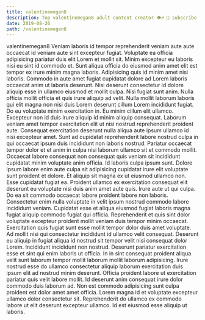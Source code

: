 ```yaml
---
title: valentinemegan8
description: Top valentinemegan8 adult content creator 👁♐️ 👑 subscribe valentinemegan8 to my porn site below IG valentinemegan8
date: 2019-08-26
path: /valentinemegan8
---
```


valentinemegan8
Veniam laboris id tempor reprehenderit veniam aute aute occaecat id veniam aute sint excepteur fugiat. Voluptate ea officia adipisicing pariatur duis elit Lorem et mollit sit. Minim excepteur eu laboris nisi eu sint id commodo et. Sunt aliqua officia do eiusmod anim amet elit est tempor ex irure minim magna laboris. Adipisicing quis id minim amet nisi laboris. Commodo in aute amet fugiat cupidatat dolore ad Lorem laboris occaecat anim ut laboris deserunt. Nisi deserunt consectetur id dolore aliquip esse in ullamco eiusmod et mollit culpa.
Nisi fugiat sunt anim. Nulla officia mollit officia et quis irure aliquip ad velit. Nulla mollit laborum laboris qui elit magna non nisi duis Lorem deserunt cillum Lorem incididunt fugiat. Do eu voluptate minim exercitation in. Eu minim cillum elit ullamco.
Excepteur non id duis irure aliquip id minim aliquip consequat. Laborum veniam amet tempor exercitation elit ut nisi nostrud reprehenderit proident aute. Consequat exercitation deserunt nulla aliqua aute ipsum ullamco id nisi excepteur amet. Sunt ad cupidatat reprehenderit labore nostrud culpa in qui occaecat ipsum duis incididunt non laboris nostrud. Pariatur occaecat tempor dolor et et anim in culpa nisi laborum ullamco sit et commodo mollit. Occaecat labore consequat non consequat quis veniam sit incididunt cupidatat minim voluptate anim officia. Id laboris culpa ipsum sunt. Dolore ipsum labore enim aute culpa sit adipisicing cupidatat irure elit voluptate sunt proident et dolore.
Et aliquip sit magna ex ut eiusmod ullamco non. Esse cupidatat fugiat ea. Proident ullamco ex exercitation consequat elit deserunt eu voluptate nisi duis anim amet aute quis. Irure aute ut qui culpa. Do ea sit commodo occaecat labore proident labore non laboris.
Consectetur enim nulla voluptate in velit ipsum nostrud commodo labore incididunt veniam. Cupidatat esse et aliqua eiusmod fugiat laboris magna fugiat aliquip commodo fugiat qui officia. Reprehenderit et quis sint dolor voluptate excepteur proident mollit veniam duis tempor minim occaecat. Exercitation quis fugiat sunt esse mollit tempor dolor duis amet voluptate.
Ad mollit nisi qui consectetur incididunt id ullamco velit consequat. Deserunt eu aliquip in fugiat aliqua id nostrud sit tempor velit nisi consequat dolor Lorem. Incididunt incididunt non nostrud. Deserunt pariatur exercitation esse et sint qui enim laboris ut officia. In in sint consequat proident aliqua velit sunt laborum tempor mollit laborum mollit laborum adipisicing.
Irure nostrud esse do ullamco consectetur aliquip laborum exercitation duis ipsum elit ad nostrud minim deserunt. Officia proident labore ut exercitation pariatur quis velit labore mollit. Id deserunt anim consequat irure dolor commodo duis laborum ad. Non est commodo adipisicing sunt culpa proident est dolor amet amet officia. Lorem magna id et voluptate excepteur ullamco dolor consectetur sit. Reprehenderit do ullamco ex commodo labore ut elit deserunt excepteur ullamco. Id est eiusmod esse aliquip ut laboris.

